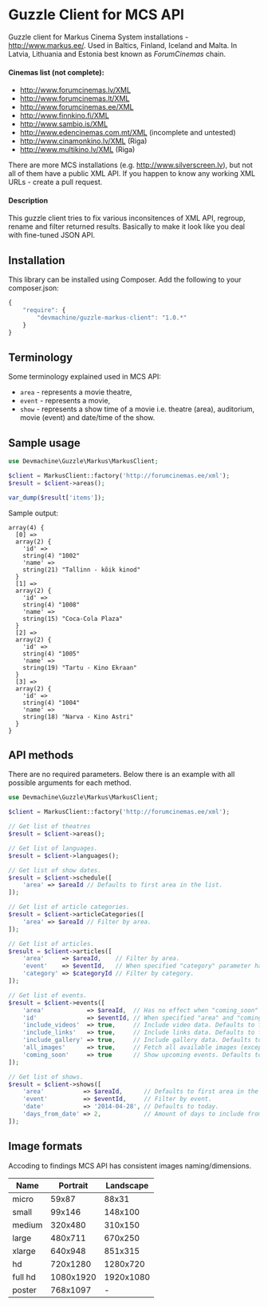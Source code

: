 # Guzzle Client for MCS API

Guzzle client for Markus Cinema System installations - http://www.markus.ee/. Used in Baltics, Finland, Iceland and Malta. In Latvia, Lithuania and Estonia best known as _ForumCinemas_ chain.

#### Cinemas list (not complete):

 - http://www.forumcinemas.lv/XML
 - http://www.forumcinemas.lt/XML
 - http://www.forumcinemas.ee/XML
 - http://www.finnkino.fi/XML
 - http://www.sambio.is/XML
 - http://www.edencinemas.com.mt/XML (incomplete and untested)
 - http://www.cinamonkino.lv/XML (Riga)
 - http://www.multikino.lv/XML (Riga)

There are more MCS installations (e.g. http://www.silverscreen.lv), but not all of them have a public XML API. If you happen to know any working XML URLs - create a pull request.

#### Description

This guzzle client tries to fix various inconsitences of XML API, regroup, rename and filter returned results. Basically to make it look like you deal with fine-tuned JSON API.

## Installation

This library can be installed using Composer. Add the following to your composer.json:

```javascript
{
    "require": {
        "devmachine/guzzle-markus-client": "1.0.*"
    }
}
```

## Terminology

Some terminology explained used in MCS API:

 - `area` - represents a movie theatre,
 - `event` - represents a movie,
 - `show` - represents a show time of a movie i.e. theatre (area), auditorium, movie (event) and date/time of the show.

## Sample usage

```php
use Devmachine\Guzzle\Markus\MarkusClient;

$client = MarkusClient::factory('http://forumcinemas.ee/xml');
$result = $client->areas();

var_dump($result['items']);
```

Sample output:

```
array(4) {
  [0] =>
  array(2) {
    'id' =>
    string(4) "1002"
    'name' =>
    string(21) "Tallinn - kõik kinod"
  }
  [1] =>
  array(2) {
    'id' =>
    string(4) "1008"
    'name' =>
    string(15) "Coca-Cola Plaza"
  }
  [2] =>
  array(2) {
    'id' =>
    string(4) "1005"
    'name' =>
    string(19) "Tartu - Kino Ekraan"
  }
  [3] =>
  array(2) {
    'id' =>
    string(4) "1004"
    'name' =>
    string(18) "Narva - Kino Astri"
  }
}
```

## API methods

There are no required parameters. Below there is an example with all possible arguments for each method.

```php
use Devmachine\Guzzle\Markus\MarkusClient;

$client = MarkusClient::factory('http://forumcinemas.ee/xml');

// Get list of theatres
$result = $client->areas();

// Get list of languages.
$result = $client->languages();

// Get list of show dates.
$result = $client->schedule([
    'area' => $areaId // Defaults to first area in the list.
]);

// Get list of article categories.
$result = $client->articleCategories([
    'area' => $areaId // Filter by area.
]);

// Get list of articles.
$result = $client->articles([
    'area'     => $areaId,    // Filter by area.
    'event'    => $eventId,   // When specified "category" parameter has no effect.
    'category' => $categoryId // Filter by category.
]);

// Get list of events.
$result = $client->events([
    'area'            => $areaId,  // Has no effect when "coming_soon" parameter is set to true.
    'id'              => $eventId, // When specified "area" and "coming_soon" parameters have no effect.
    'include_videos'  => true,     // Include video data. Defaults to false.
    'include_links'   => true,     // Include links data. Defaults to false.
    'include_gallery' => true,     // Include gallery data. Defaults to false.
    'all_images'      => true,     // Fetch all available images (except gallery). Defaults to false.
    'coming_soon'     => true      // Show upcoming events. Defaults to false.
]);

// Get list of shows.
$result = $client->shows([
    'area'           => $areaId,      // Defaults to first area in the list.
    'event'          => $eventId,     // Filter by event.
    'date'           => '2014-04-28', // Defaults to today.
    'days_from_date' => 2,            // Amount of days to include from date. Defaults to 1.
]);
```

## Image formats

Accoding to findings MCS API has consistent images naming/dimensions.

Name    | Portrait  | Landscape
--------| ----------|----------
micro   | 59x87     | 88x31
small   | 99x146    | 148x100
medium  | 320x480   | 310x150
large   | 480x711   | 670x250
xlarge  | 640x948   | 851x315
hd      | 720x1280  | 1280x720
full hd | 1080x1920 | 1920x1080
poster  | 768x1097  | -
